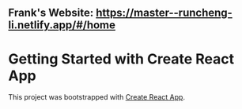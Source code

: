 ## Frank's Website: https://master--runcheng-li.netlify.app/#/home


# Getting Started with Create React App

This project was bootstrapped with [Create React App](https://github.com/facebook/create-react-app).


